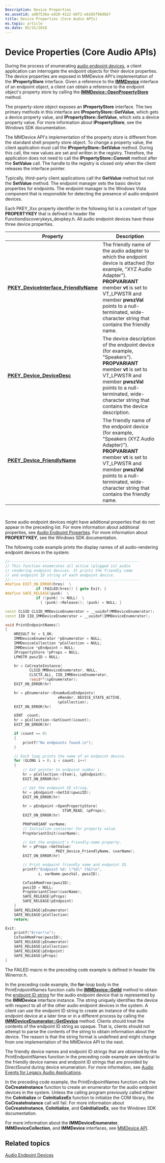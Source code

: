 ```yaml
---
Description: Device Properties
ms.assetid: ad8753ba-ad20-4122-b0f2-eb165f98db67
title: Device Properties (Core Audio APIs)
ms.topic: article
ms.date: 05/31/2018
---
```


# Device Properties (Core Audio APIs)

During the process of enumerating [audio endpoint devices](audio-endpoint-devices.md), a client application can interrogate the endpoint objects for their device properties. The device properties are exposed in MMDevice API's implementation of the **IPropertyStore** interface. Given a reference to the [**IMMDevice**](/windows/desktop/api/Mmdeviceapi/nn-mmdeviceapi-immdevice) interface of an endpoint object, a client can obtain a reference to the endpoint object's property store by calling the [**IMMDevice::OpenPropertyStore**](/windows/desktop/api/Mmdeviceapi/nf-mmdeviceapi-immdevice-openpropertystore) method.

The property-store object exposes an **IPropertyStore** interface. The two primary methods in this interface are **IPropertyStore::GetValue**, which gets a device property value, and **IPropertyStore::SetValue**, which sets a device property value. For more information about **IPropertyStore**, see the Windows SDK documentation.

The MMDevice API's implementation of the property store is different from the standard shell property store object. To change a property value, the client application must call the **IPropertyStore::SetValue** method. During this call, the new values are set and written in the registry. Therefore, the application does not need to call the **IPropertyStore::Commit** method after the **SetValue** call. The handle to the registry is closed only when the client releases the interface pointer.

Typically, third-party client applications call the **GetValue** method but not the **SetValue** method. The endpoint manager sets the basic device properties for endpoints. The endpoint manager is the Windows Vista component that is responsible for detecting the presence of audio endpoint devices.

Each PKEY\_Xxx property identifier in the following list is a constant of type **PROPERTYKEY** that is defined in header file Functiondiscoverykeys\_devpkey.h. All audio endpoint devices have these three device properties.



| Property                                                                         | Description                                                                                                                                                                                                                                                                       |
|----------------------------------------------------------------------------------|-----------------------------------------------------------------------------------------------------------------------------------------------------------------------------------------------------------------------------------------------------------------------------------|
| [**PKEY\_DeviceInterface\_FriendlyName**](pkey-deviceinterface-friendlyname.md) | The friendly name of the audio adapter to which the endpoint device is attached (for example, "XYZ Audio Adapter"). **PROPVARIANT** member **vt** is set to VT\_LPWSTR and member **pwszVal** points to a null-terminated, wide-character string that contains the friendly name. |
| [**PKEY\_Device\_DeviceDesc**](pkey-device-devicedesc.md)                       | The device description of the endpoint device (for example, "Speakers"). **PROPVARIANT** member **vt** is set to VT\_LPWSTR and member **pwszVal** points to a null-terminated, wide-character string that contains the device description.                                       |
| [**PKEY\_Device\_FriendlyName**](pkey-device-friendlyname.md)                   | The friendly name of the endpoint device (for example, "Speakers (XYZ Audio Adapter)"). **PROPVARIANT** member **vt** is set to VT\_LPWSTR and member **pwszVal** points to a null-terminated, wide-character string that contains the friendly name.                             |



 

Some audio endpoint devices might have additional properties that do not appear in the preceding list. For more information about additional properties, see [Audio Endpoint Properties](audio-endpoint-properties.md). For more information about **PROPERTYKEY**, see the Windows SDK documentation.

The following code example prints the display names of all audio-rendering endpoint devices in the system:


```C++
//-----------------------------------------------------------
// This function enumerates all active (plugged in) audio
// rendering endpoint devices. It prints the friendly name
// and endpoint ID string of each endpoint device.
//-----------------------------------------------------------
#define EXIT_ON_ERROR(hres)  \
              if (FAILED(hres)) { goto Exit; }
#define SAFE_RELEASE(punk)  \
              if ((punk) != NULL)  \
                { (punk)->Release(); (punk) = NULL; }

const CLSID CLSID_MMDeviceEnumerator = __uuidof(MMDeviceEnumerator);
const IID IID_IMMDeviceEnumerator = __uuidof(IMMDeviceEnumerator);

void PrintEndpointNames()
{
    HRESULT hr = S_OK;
    IMMDeviceEnumerator *pEnumerator = NULL;
    IMMDeviceCollection *pCollection = NULL;
    IMMDevice *pEndpoint = NULL;
    IPropertyStore *pProps = NULL;
    LPWSTR pwszID = NULL;

    hr = CoCreateInstance(
           CLSID_MMDeviceEnumerator, NULL,
           CLSCTX_ALL, IID_IMMDeviceEnumerator,
           (void**)&pEnumerator);
    EXIT_ON_ERROR(hr)

    hr = pEnumerator->EnumAudioEndpoints(
                        eRender, DEVICE_STATE_ACTIVE,
                        &pCollection);
    EXIT_ON_ERROR(hr)

    UINT  count;
    hr = pCollection->GetCount(&count);
    EXIT_ON_ERROR(hr)

    if (count == 0)
    {
        printf("No endpoints found.\n");
    }

    // Each loop prints the name of an endpoint device.
    for (ULONG i = 0; i < count; i++)
    {
        // Get pointer to endpoint number i.
        hr = pCollection->Item(i, &pEndpoint);
        EXIT_ON_ERROR(hr)

        // Get the endpoint ID string.
        hr = pEndpoint->GetId(&pwszID);
        EXIT_ON_ERROR(hr)
        
        hr = pEndpoint->OpenPropertyStore(
                          STGM_READ, &pProps);
        EXIT_ON_ERROR(hr)

        PROPVARIANT varName;
        // Initialize container for property value.
        PropVariantInit(&varName);

        // Get the endpoint's friendly-name property.
        hr = pProps->GetValue(
                       PKEY_Device_FriendlyName, &varName);
        EXIT_ON_ERROR(hr)

        // Print endpoint friendly name and endpoint ID.
        printf("Endpoint %d: \"%S\" (%S)\n",
               i, varName.pwszVal, pwszID);

        CoTaskMemFree(pwszID);
        pwszID = NULL;
        PropVariantClear(&varName);
        SAFE_RELEASE(pProps)
        SAFE_RELEASE(pEndpoint)
    }
    SAFE_RELEASE(pEnumerator)
    SAFE_RELEASE(pCollection)
    return;

Exit:
    printf("Error!\n");
    CoTaskMemFree(pwszID);
    SAFE_RELEASE(pEnumerator)
    SAFE_RELEASE(pCollection)
    SAFE_RELEASE(pEndpoint)
    SAFE_RELEASE(pProps)
}
```



The FAILED macro in the preceding code example is defined in header file Winerror.h.

In the preceding code example, the **for**-loop body in the PrintEndpointNames function calls the [**IMMDevice::GetId**](/windows/desktop/api/Mmdeviceapi/nf-mmdeviceapi-immdevice-getid) method to obtain the [endpoint ID string](endpoint-id-strings.md) for the audio endpoint device that is represented by the **IMMDevice** interface instance. The string uniquely identifies the device with respect to all of the other audio endpoint devices in the system. A client can use the endpoint ID string to create an instance of the audio endpoint device at a later time or in a different process by calling the [**IMMDeviceEnumerator::GetDevice**](/windows/desktop/api/Mmdeviceapi/nf-mmdeviceapi-immdeviceenumerator-getdevice) method. Clients should treat the contents of the endpoint ID string as opaque. That is, clients should not attempt to parse the contents of the string to obtain information about the device. The reason is that the string format is undefined and might change from one implementation of the MMDevice API to the next.

The friendly device names and endpoint ID strings that are obtained by the PrintEndpointNames function in the preceding code example are identical to the friendly device names and endpoint ID strings that are provided by DirectSound during device enumeration. For more information, see [Audio Events for Legacy Audio Applications](audio-events-for-legacy-audio-applications.md).

In the preceding code example, the PrintEndpointNames function calls the **CoCreateInstance** function to create an enumerator for the audio endpoint devices in the system. Unless the calling program previously called either the **CoInitialize** or **CoInitializeEx** function to initialize the COM library, the **CoCreateInstance** call will fail. For more information about **CoCreateInstance**, **CoInitialize**, and **CoInitializeEx**, see the Windows SDK documentation.

For more information about the **IMMDeviceEnumerator**, **IMMDeviceCollection**, and **IMMDevice** interfaces, see [MMDevice API](mmdevice-api.md).

## Related topics

<dl> <dt>

[Audio Endpoint Devices](audio-endpoint-devices.md)
</dt> </dl>

 

 



